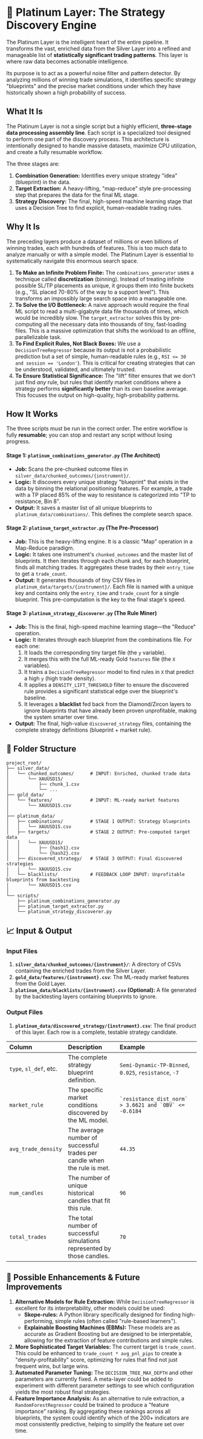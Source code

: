 # 💎 Platinum Layer: The Strategy Discovery Engine

The Platinum Layer is the intelligent heart of the entire pipeline. It transforms the vast, enriched data from the Silver Layer into a refined and manageable list of **statistically significant trading patterns**. This layer is where raw data becomes actionable intelligence.

Its purpose is to act as a powerful noise filter and pattern detector. By analyzing millions of winning trade simulations, it identifies specific strategy "blueprints" and the precise market conditions under which they have historically shown a high probability of success.

## What It Is

The Platinum Layer is not a single script but a highly efficient, **three-stage data processing assembly line**. Each script is a specialized tool designed to perform one part of the discovery process. This architecture is intentionally designed to handle massive datasets, maximize CPU utilization, and create a fully resumable workflow.

The three stages are:

1.  **Combination Generation:** Identifies every unique strategy "idea" (blueprint) in the data.
2.  **Target Extraction:** A heavy-lifting, "map-reduce" style pre-processing step that prepares the data for the final ML stage.
3.  **Strategy Discovery:** The final, high-speed machine learning stage that uses a Decision Tree to find explicit, human-readable trading rules.

## Why It Is

The preceding layers produce a dataset of millions or even billions of winning trades, each with hundreds of features. This is too much data to analyze manually or with a simple model. The Platinum Layer is essential to systematically navigate this enormous search space.

1.  **To Make an Infinite Problem Finite:** The `combinations_generator` uses a technique called **discretization** (binning). Instead of treating infinite possible SL/TP placements as unique, it groups them into finite buckets (e.g., "SL placed 70-80% of the way to a support level"). This transforms an impossibly large search space into a manageable one.
2.  **To Solve the I/O Bottleneck:** A naive approach would require the final ML script to read a multi-gigabyte data file thousands of times, which would be incredibly slow. The `target_extractor` solves this by pre-computing all the necessary data into thousands of tiny, fast-loading files. This is a massive optimization that shifts the workload to an offline, parallelizable task.
3.  **To Find Explicit Rules, Not Black Boxes:** We use a `DecisionTreeRegressor` because its output is not a probabilistic prediction but a set of simple, human-readable rules (e.g., `RSI <= 30 and session == 'London'`). This is critical for creating strategies that can be understood, validated, and ultimately trusted.
4.  **To Ensure Statistical Significance:** The "lift" filter ensures that we don't just find _any_ rule, but rules that identify market conditions where a strategy performs **significantly better** than its own baseline average. This focuses the output on high-quality, high-probability patterns.

## How It Works

The three scripts must be run in the correct order. The entire workflow is fully **resumable**; you can stop and restart any script without losing progress.

#### **Stage 1: `platinum_combinations_generator.py` (The Architect)**

- **Job:** Scans the pre-chunked outcome files in `silver_data/chunked_outcomes/{instrument}/`.
- **Logic:** It discovers every unique strategy "blueprint" that exists in the data by binning the relational positioning features. For example, a trade with a TP placed 85% of the way to resistance is categorized into "TP to resistance, Bin 8".
- **Output:** It saves a master list of all unique blueprints to `platinum_data/combinations/`. This defines the complete search space.

#### **Stage 2: `platinum_target_extractor.py` (The Pre-Processor)**

- **Job:** This is the heavy-lifting engine. It is a classic "Map" operation in a Map-Reduce paradigm.
- **Logic:** It takes one instrument's `chunked_outcomes` and the master list of blueprints. It then iterates through each chunk and, for each blueprint, finds all matching trades. It aggregates these trades by their `entry_time` to get a `trade_count`.
- **Output:** It generates thousands of tiny CSV files in `platinum_data/targets/{instrument}/`. Each file is named with a unique key and contains only the `entry_time` and `trade_count` for a single blueprint. This pre-computation is the key to the final stage's speed.

#### **Stage 3: `platinum_strategy_discoverer.py` (The Rule Miner)**

- **Job:** This is the final, high-speed machine learning stage—the "Reduce" operation.
- **Logic:** It iterates through each blueprint from the combinations file. For each one:
  1.  It loads the corresponding tiny target file (the `y` variable).
  2.  It merges this with the full ML-ready Gold `features` file (the `X` variables).
  3.  It trains a `DecisionTreeRegressor` model to find rules in `X` that predict a high `y` (high trade density).
  4.  It applies a `DENSITY_LIFT_THRESHOLD` filter to ensure the discovered rule provides a significant statistical edge over the blueprint's baseline.
  5.  It leverages a **blacklist** fed back from the Diamond/Zircon layers to ignore blueprints that have already been proven unprofitable, making the system smarter over time.
- **Output:** The final, high-value `discovered_strategy` files, containing the complete strategy definitions (blueprint + market rule).

## 📁 Folder Structure

```
project_root/
├── silver_data/
│   └── chunked_outcomes/      # INPUT: Enriched, chunked trade data
│       └── XAUUSD15/
│           ├── chunk_1.csv
│           └── ...
├── gold_data/
│   └── features/              # INPUT: ML-ready market features
│       └── XAUUSD15.csv
│
├── platinum_data/
│   ├── combinations/          # STAGE 1 OUTPUT: Strategy blueprints
│   │   └── XAUUSD15.csv
│   ├── targets/               # STAGE 2 OUTPUT: Pre-computed target data
│   │   └── XAUUSD15/
│   │       ├── {hash1}.csv
│   │       └── {hash2}.csv
│   ├── discovered_strategy/   # STAGE 3 OUTPUT: Final discovered strategies
│   │   └── XAUUSD15.csv
│   └── blacklists/            # FEEDBACK LOOP INPUT: Unprofitable blueprints from backtesting
│       └── XAUUSD15.csv
│
└── scripts/
    ├── platinum_combinations_generator.py
    ├── platinum_target_extractor.py
    └── platinum_strategy_discoverer.py
```

## 📈 Input & Output

### Input Files

1.  **`silver_data/chunked_outcomes/{instrument}/`**: A directory of CSVs containing the enriched trades from the Silver Layer.
2.  **`gold_data/features/{instrument}.csv`**: The ML-ready market features from the Gold Layer.
3.  **`platinum_data/blacklists/{instrument}.csv` (Optional):** A file generated by the backtesting layers containing blueprints to ignore.

### Output Files

1.  **`platinum_data/discovered_strategy/{instrument}.csv`**: The final product of this layer. Each row is a complete, testable strategy candidate.

| Column                 | Description                                                              | Example                                                    |
| :--------------------- | :----------------------------------------------------------------------- | :--------------------------------------------------------- |
| `type`, `sl_def`, etc. | The complete strategy blueprint definition.                              | `Semi-Dynamic-TP-Binned`, `0.025`, `resistance`, `-7`      |
| `market_rule`          | The specific market conditions discovered by the ML model.               | `` `resistance_dist_norm` > 3.6621 and `OBV` <= -0.6184 `` |
| `avg_trade_density`    | The average number of successful trades per candle when the rule is met. | `44.35`                                                    |
| `num_candles`          | The number of unique historical candles that fit this rule.              | `96`                                                       |
| `total_trades`         | The total number of successful simulations represented by those candles. | `70`                                                       |

## 🚀 Possible Enhancements & Future Improvements

1.  **Alternative Models for Rule Extraction:** While `DecisionTreeRegressor` is excellent for its interpretability, other models could be used:
    - **Skope-rules:** A Python library specifically designed for finding high-performing, simple rules (often called "rule-based learners").
    - **Explainable Boosting Machines (EBMs):** These models are as accurate as Gradient Boosting but are designed to be interpretable, allowing for the extraction of feature contributions and simple rules.
2.  **More Sophisticated Target Variables:** The current target is `trade_count`. This could be enhanced to `trade_count * avg_pnl_pips` to create a "density-profitability" score, optimizing for rules that find not just frequent wins, but large wins.
3.  **Automated Parameter Tuning:** The `DECISION_TREE_MAX_DEPTH` and other parameters are currently fixed. A meta-layer could be added to experiment with different parameter settings to see which configuration yields the most robust final strategies.
4.  **Feature Importance Analysis:** As an alternative to rule extraction, a `RandomForestRegressor` could be trained to produce a "feature importance" ranking. By aggregating these rankings across all blueprints, the system could identify which of the 200+ indicators are most consistently predictive, helping to simplify the feature set over time.
